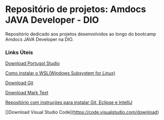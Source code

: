# Repositório de projetos: Amdocs JAVA Developer - DIO

Repositório dedicado aos projetos desenvolvidos ao longo do bootcamp Amdocs JAVA Developer na DIO.

### Links Úteis

[Download Portugol Studio](http://lite.acad.univali.br/portugol/)

[Como instalar o WSL(Windows Subsystem for Linux)](https://docs.microsoft.com/pt-br/windows/wsl/install)

[Download Git](https://git-scm.com/downloads)

[Download Mark Text](https://marktext.app/)

[Repositório com instruções para instalar Git, Eclipse e IntelliJ](https://github.com/cami-la/curso-dio-dominando-ides-java)

[]Download Visual Studio Code](https://code.visualstudio.com/download)
